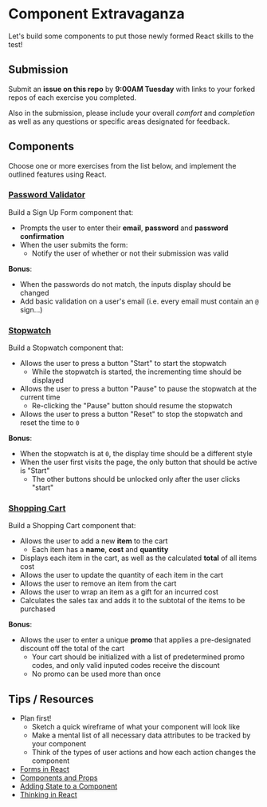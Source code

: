 # Component Extravaganza

Let's build some components to put those newly formed React skills to the test!

## Submission

Submit an **issue on this repo** by **9:00AM Tuesday** with links to your forked repos of each exercise you completed.

Also in the submission, please include your overall *comfort* and *completion* as well as any questions or specific areas designated for feedback.

## Components

Choose one or more exercises from the list below, and implement the outlined features using React.

### [Password Validator](https://github.com/ga-wdi-exercises/react-password-validator)

Build a Sign Up Form component that:

  - Prompts the user to enter their **email**, **password** and **password confirmation**
  - When the user submits the form:
    - Notify the user of whether or not their submission was valid

**Bonus**:

  - When the passwords do not match, the inputs display should be changed
  - Add basic validation on a user's email (i.e. every email must contain an `@` sign...)

### [Stopwatch](https://github.com/ga-wdi-exercises/react-stopwatch)

Build a Stopwatch component that:

- Allows the user to press a button "Start" to start the stopwatch
  - While the stopwatch is started, the incrementing time should be displayed
- Allows the user to press a button "Pause" to pause the stopwatch at the current time
  - Re-clicking the "Pause" button should resume the stopwatch
- Allows the user to press a button "Reset" to stop the stopwatch and reset the time to `0`

**Bonus**:

- When the stopwatch is at `0`, the display time should be a different style
- When the user first visits the page, the only button that should be active is "Start"
  - The other buttons should be unlocked only after the user clicks "start"

### [Shopping Cart](https://github.com/ga-wdi-exercises/react-shopping-cart)

Build a Shopping Cart component that:

- Allows the user to add a new **item** to the cart
  - Each item has a **name**, **cost** and **quantity**
- Displays each item in the cart, as well as the calculated **total** of all items cost
- Allows the user to update the quantity of each item in the cart
- Allows the user to remove an item from the cart
- Allows the user to wrap an item as a gift for an incurred cost
- Calculates the sales tax and adds it to the subtotal of the items to be purchased

**Bonus**:

- Allows the user to enter a unique **promo** that applies a pre-designated discount off the total of the cart
  - Your cart should be initialized with a list of predetermined promo codes, and only valid inputed codes receive the discount
  - No promo can be used more than once

## Tips / Resources

- Plan first!
  - Sketch a quick wireframe of what your component will look like
  - Make a mental list of all necessary data attributes to be tracked by your component
  - Think of the types of user actions and how each action changes the component
- [Forms in React](https://facebook.github.io/react/docs/forms.html#controlled-components)
- [Components and Props](https://facebook.github.io/react/docs/components-and-props.html)
- [Adding State to a Component](https://facebook.github.io/react/docs/state-and-lifecycle.html#adding-local-state-to-a-class)
- [Thinking in React](https://facebook.github.io/react/docs/thinking-in-react.html)
